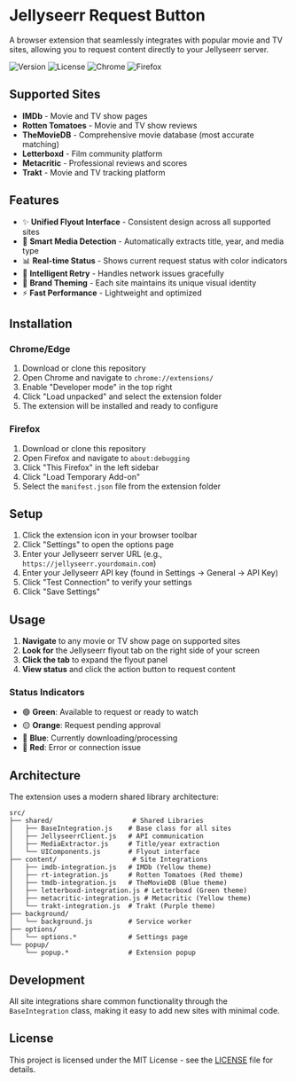 # Jellyseerr Request Button

A browser extension that seamlessly integrates with popular movie and TV sites, allowing you to request content directly to your Jellyseerr server.

![Version](https://img.shields.io/badge/version-2.0.0-blue)
![License](https://img.shields.io/badge/license-MIT-green)
![Chrome](https://img.shields.io/badge/Chrome-Compatible-brightgreen)
![Firefox](https://img.shields.io/badge/Firefox-Compatible-brightgreen)

## Supported Sites

- **IMDb** - Movie and TV show pages
- **Rotten Tomatoes** - Movie and TV show reviews  
- **TheMovieDB** - Comprehensive movie database (most accurate matching)
- **Letterboxd** - Film community platform
- **Metacritic** - Professional reviews and scores
- **Trakt** - Movie and TV tracking platform

## Features

- ✨ **Unified Flyout Interface** - Consistent design across all supported sites
- 🎯 **Smart Media Detection** - Automatically extracts title, year, and media type
- 📊 **Real-time Status** - Shows current request status with color indicators
- 🔄 **Intelligent Retry** - Handles network issues gracefully
- 🎨 **Brand Theming** - Each site maintains its unique visual identity
- ⚡ **Fast Performance** - Lightweight and optimized

## Installation

### Chrome/Edge
1. Download or clone this repository
2. Open Chrome and navigate to `chrome://extensions/`
3. Enable "Developer mode" in the top right
4. Click "Load unpacked" and select the extension folder
5. The extension will be installed and ready to configure

### Firefox
1. Download or clone this repository
2. Open Firefox and navigate to `about:debugging`
3. Click "This Firefox" in the left sidebar
4. Click "Load Temporary Add-on"
5. Select the `manifest.json` file from the extension folder

## Setup

1. Click the extension icon in your browser toolbar
2. Click "Settings" to open the options page
3. Enter your Jellyseerr server URL (e.g., `https://jellyseerr.yourdomain.com`)
4. Enter your Jellyseerr API key (found in Settings → General → API Key)
5. Click "Test Connection" to verify your settings
6. Click "Save Settings"

## Usage

1. **Navigate** to any movie or TV show page on supported sites
2. **Look for** the Jellyseerr flyout tab on the right side of your screen
3. **Click the tab** to expand the flyout panel
4. **View status** and click the action button to request content

### Status Indicators
- 🟢 **Green**: Available to request or ready to watch
- 🟡 **Orange**: Request pending approval
- 🔵 **Blue**: Currently downloading/processing
- 🔴 **Red**: Error or connection issue

## Architecture

The extension uses a modern shared library architecture:

```
src/
├── shared/                    # Shared Libraries
│   ├── BaseIntegration.js    # Base class for all sites
│   ├── JellyseerrClient.js   # API communication
│   ├── MediaExtractor.js     # Title/year extraction
│   └── UIComponents.js       # Flyout interface
├── content/                   # Site Integrations
│   ├── imdb-integration.js   # IMDb (Yellow theme)
│   ├── rt-integration.js     # Rotten Tomatoes (Red theme)
│   ├── tmdb-integration.js   # TheMovieDB (Blue theme)
│   ├── letterboxd-integration.js # Letterboxd (Green theme)
│   ├── metacritic-integration.js # Metacritic (Yellow theme)
│   └── trakt-integration.js  # Trakt (Purple theme)
├── background/
│   └── background.js         # Service worker
├── options/
│   └── options.*             # Settings page
└── popup/
    └── popup.*               # Extension popup
```

## Development

All site integrations share common functionality through the `BaseIntegration` class, making it easy to add new sites with minimal code.

## License

This project is licensed under the MIT License - see the [LICENSE](LICENSE) file for details.